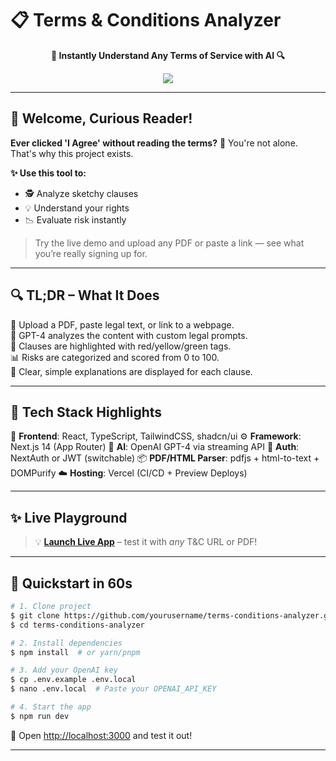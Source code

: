 # 📋 Terms & Conditions Analyzer

<p align="center">
  <b>🚀 Instantly Understand Any Terms of Service with AI 🔍</b>
</p>

<p align="center">
  <a href="https://t-and-c.onrender.com"><img src="https://img.shields.io/badge/Live%20Demo-Click%20Here-green?style=for-the-badge"/></a>
</p>

---

## 👋 Welcome, Curious Reader!

**Ever clicked 'I Agree' without reading the terms?** 😬 You're not alone. That's why this project exists.

**✨ Use this tool to:**

* 🕵️ Analyze sketchy clauses
* 💡 Understand your rights
* 📉 Evaluate risk instantly

> Try the live demo and upload any PDF or paste a link — see what you’re really signing up for.

---

## 🔍 TL;DR – What It Does

📌 Upload a PDF, paste legal text, or link to a webpage. <br/>
🧠 GPT-4 analyzes the content with custom legal prompts. <br/>
🚦 Clauses are highlighted with red/yellow/green tags. <br/>
📊 Risks are categorized and scored from 0 to 100. <br/>
💬 Clear, simple explanations are displayed for each clause.

---

## 🔧 Tech Stack Highlights

🎨 **Frontend**: React, TypeScript, TailwindCSS, shadcn/ui
⚙️ **Framework**: Next.js 14 (App Router)
🧠 **AI**: OpenAI GPT-4 via streaming API
🔐 **Auth**: NextAuth or JWT (switchable)
📦 **PDF/HTML Parser**: pdfjs + html-to-text + DOMPurify
☁️ **Hosting**: Vercel (CI/CD + Preview Deploys)

---

## ✨ Live Playground

> 💡 [**Launch Live App**](https://t-and-c.onrender.com) – test it with *any* T\&C URL or PDF!

---

## 🔧 Quickstart in 60s

```bash
# 1. Clone project
$ git clone https://github.com/yourusername/terms-conditions-analyzer.git
$ cd terms-conditions-analyzer

# 2. Install dependencies
$ npm install  # or yarn/pnpm

# 3. Add your OpenAI key
$ cp .env.example .env.local
$ nano .env.local  # Paste your OPENAI_API_KEY

# 4. Start the app
$ npm run dev
```

🧪 Open [http://localhost:3000](http://localhost:3000) and test it out!

---

